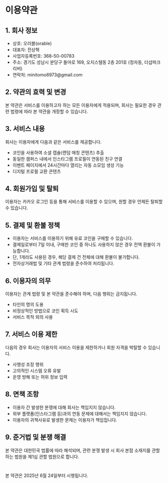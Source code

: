 <!DOCTYPE html>
<html lang="ko">
<head>
  <meta charset="UTF-8" />
  <title>이용약관 | GOTCHA</title>
</head>
<body>
  <h1>이용약관</h1>

  <h2>1. 회사 정보</h2>
  <ul>
    <li>상호: 오러블(orable)</li>
    <li>대표자: 전상혁</li>
    <li>사업자등록번호: 368-50-00783</li>
    <li>주소: 경기도 성남시 분당구 돌마로 169, 오지스텔동 2층 201호 (정자동, 더샵파크리버)</li>
    <li>연락처: minitomo6973@gmail.com</li>
  </ul>

  <h2>2. 약관의 효력 및 변경</h2>
  <p>본 약관은 서비스를 이용하고자 하는 모든 이용자에게 적용되며, 회사는 필요한 경우 관련 법령에 따라 본 약관을 개정할 수 있습니다.</p>

  <h2>3. 서비스 내용</h2>
  <p>회사는 이용자에게 다음과 같은 서비스를 제공합니다.</p>
  <ul>
    <li>코인을 사용하여 소셜 캡슐(랜덤 매칭 콘텐츠) 추출</li>
    <li>동일한 캠퍼스 내에서 인스타그램 프로필이 연동된 친구 연결</li>
    <li>이벤트 페이지에서 24시간마다 열리는 자동 소모임 생성 기능</li>
    <li>디지털 프로필 교환 콘텐츠</li>
  </ul>

  <h2>4. 회원가입 및 탈퇴</h2>
  <p>이용자는 카카오 로그인 등을 통해 서비스를 이용할 수 있으며, 원할 경우 언제든 탈퇴할 수 있습니다.</p>

  <h2>5. 결제 및 환불 정책</h2>
  <ul>
    <li>이용자는 서비스를 이용하기 위해 유료 코인을 구매할 수 있습니다.</li>
    <li>결제일로부터 7일 이내, 구매한 코인 중 하나도 사용하지 않은 경우 전액 환불이 가능합니다.</li>
    <li>단, 1개라도 사용된 경우, 해당 결제 건 전체에 대해 환불이 불가합니다.</li>
    <li>전자상거래법 및 기타 관계 법령을 준수하여 처리됩니다.</li>
  </ul>

  <h2>6. 이용자의 의무</h2>
  <p>이용자는 관계 법령 및 본 약관을 준수해야 하며, 다음 행위는 금지됩니다.</p>
  <ul>
    <li>타인의 명의 도용</li>
    <li>비정상적인 방법으로 코인 획득 시도</li>
    <li>서비스 목적 외의 사용</li>
  </ul>

  <h2>7. 서비스 이용 제한</h2>
  <p>다음의 경우 회사는 이용자의 서비스 이용을 제한하거나 회원 자격을 박탈할 수 있습니다.</p>
  <ul>
    <li>사행성 조장 행위</li>
    <li>고의적인 시스템 오류 유발</li>
    <li>운영 방해 또는 허위 정보 입력</li>
  </ul>

  <h2>8. 면책 조항</h2>
  <ul>
    <li>이용자 간 발생한 분쟁에 대해 회사는 책임지지 않습니다.</li>
    <li>외부 플랫폼(인스타그램 등)과의 연동 문제에 대해서는 책임지지 않습니다.</li>
    <li>이용자의 귀책사유로 발생한 문제는 이용자가 책임집니다.</li>
  </ul>

  <h2>9. 준거법 및 분쟁 해결</h2>
  <p>본 약관은 대한민국 법률에 따라 해석되며, 관련 분쟁 발생 시 회사 본점 소재지를 관할하는 법원을 제1심 관할 법원으로 합니다.</p>

  <p style="margin-top: 40px;">본 약관은 2025년 6월 24일부터 시행됩니다.</p>
</body>
</html>
